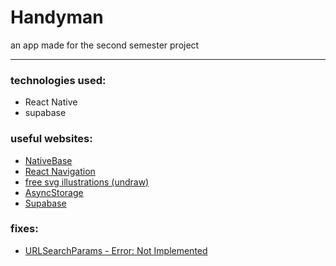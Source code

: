 # Handyman
an app made for the second semester project

------------
### technologies used:
- React Native
- supabase

### useful websites:
- [NativeBase](https://docs.nativebase.io/)
- [React Navigation](https://reactnavigation.org/docs/getting-started/)
- [free svg illustrations (undraw)](https://undraw.co/illustrations)
- [AsyncStorage](https://react-native-async-storage.github.io/async-storage/)
- [Supabase](https://supabase.com/docs/)


### fixes:
- [URLSearchParams - Error: Not Implemented](https://justinnoel.dev/2020/12/08/react-native-urlsearchparams-error-not-implemented/)
